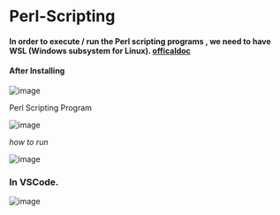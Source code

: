 # Perl-Scripting

#### In order to execute / run the Perl scripting programs , we need to have WSL (Windows subsystem for Linux). [officaldoc](https://learn.microsoft.com/en-us/windows/wsl/install)

#### After Installing
![image](https://github.com/BroLetsCodeIt/Perl-Scripting/assets/113767803/1c39628e-540a-41f6-97b2-73ac8a4267a1)




Perl Scripting Program

![image](https://github.com/BroLetsCodeIt/Perl-Scripting/assets/113767803/43194d4f-5a90-42eb-80ad-a54f4f38f770)

_how to run_

![image](https://github.com/BroLetsCodeIt/Perl-Scripting/assets/113767803/91e47866-2010-4f36-bb47-3bbc118429dd)

### In VSCode.
![image](https://github.com/BroLetsCodeIt/Perl-Scripting/assets/113767803/f54749cc-3611-49ff-9d03-ebafeacc3ef4)
